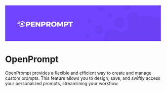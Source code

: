 <p align="center">
    <img width="1200" src="https://github.com/RyamAlmalki/OpenPrompt/blob/master/readMeStyle/openprompt_banner.png?raw=true" alt="Material Bread logo">
</p>

<h1 align="left">OpenPrompt</h1>
<p>OpenPrompt provides a flexible and efficient way to create and manage custom prompts. This feature allows you to design, save, and swiftly access your personalized prompts, streamlining your workflow.</p>
